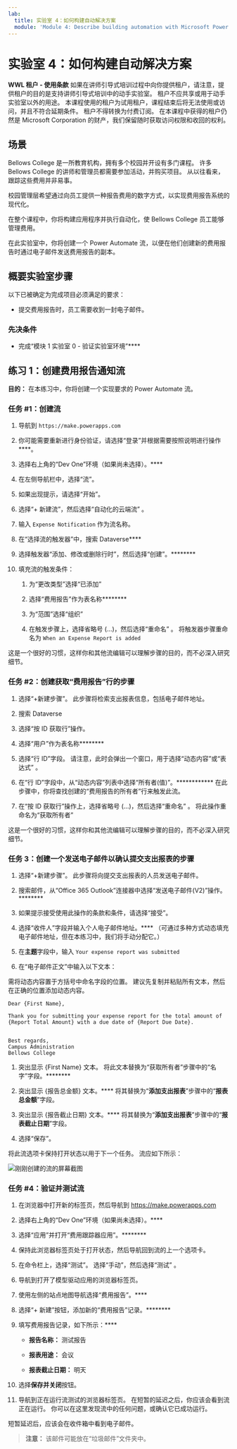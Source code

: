 ```yaml
---
lab:
  title: 实验室 4：如何构建自动解决方案
  module: 'Module 4: Describe building automation with Microsoft Power Automate'
---
```


# 实验室 4：如何构建自动解决方案

**WWL 租户 - 使用条款** 如果在讲师引导式培训过程中向你提供租户，请注意，提供租户的目的是支持讲师引导式培训中的动手实验室。 租户不应共享或用于动手实验室以外的用途。 本课程使用的租户为试用租户，课程结束后将无法使用或访问，并且不符合延期条件。 租户不得转换为付费订阅。 在本课程中获得的租户仍然是 Microsoft Corporation 的财产，我们保留随时获取访问权限和收回的权利。 

## 场景

Bellows College 是一所教育机构，拥有多个校园并开设有多门课程。 许多 Bellows College 的讲师和管理员都需要参加活动，并购买项目。 从以往看来，跟踪这些费用并非易事。 

校园管理层希望通过向员工提供一种报告费用的数字方式，以实现费用报告系统的现代化。 

在整个课程中，你将构建应用程序并执行自动化，使 Bellows College 员工能够管理费用。 

在此实验室中，你将创建一个 Power Automate 流，以便在他们创建新的费用报告时通过电子邮件发送费用报告的副本。

## 概要实验室步骤

以下已被确定为完成项目必须满足的要求：

- 提交费用报告时，员工需要收到一封电子邮件。 

### 先决条件

- 完成“模块 1 实验室 0 - 验证实验室环境”****

## 练习 1：创建费用报告通知流

**目的：** 在本练习中，你将创建一个实现要求的 Power Automate 流。 

### 任务 #1：创建流

1. 导航到 `https://make.powerapps.com`

1. 你可能需要重新进行身份验证，请选择“登录”并根据需要按照说明进行操作****。

1. 选择右上角的“Dev One”环境（如果尚未选择）。****

1. 在左侧导航栏中，选择“流”。

1. 如果出现提示，请选择“开始”。

1. 选择“+ 新建流”，然后选择“自动化的云端流” 。

1. 输入 `Expense Notification` 作为流名称。

1. 在“选择流的触发器”中，搜索 Dataverse****

1. 选择触发器“添加、修改或删除行时”，然后选择“创建”。********

1. 填充流的触发条件：

    1. 为“更改类型”选择“已添加”
    
    1. 选择“费用报告”作为表名称********

    1. 为“范围”选择“组织”

    1. 在触发步骤上，选择省略号 (…)，然后选择“重命名” 。 将触发器步骤重命名为 `When an Expense Report is added` 

这是一个很好的习惯，这样你和其他流编辑可以理解步骤的目的，而不必深入研究细节。

### 任务 #2：创建获取“费用报告”行的步骤

1. 选择“+新建步骤”。 此步骤将检索支出报表信息，包括电子邮件地址。

1. 搜索 Dataverse

1. 选择“按 ID 获取行”操作。

1. 选择“用户”作为表名称********

1. 选择“行 ID”字段。 请注意，此时会弹出一个窗口，用于选择“动态内容”或“表达式” 。

1. 在“行 ID”字段中，从“动态内容”列表中选择“所有者(值)”。************ 在此步骤中，你将查找创建的“费用报告的所有者”行来触发此流。 

1. 在“按 ID 获取行”操作上，选择省略号 (...)，然后选择“重命名”  。 将此操作重命名为“获取所有者”

这是一个很好的习惯，这样你和其他流编辑可以理解步骤的目的，而不必深入研究细节。

### 任务 3：创建一个发送电子邮件以确认提交支出报表的步骤

1. 选择“+新建步骤”。 此步骤将向提交支出报表的人员发送电子邮件。

1. 搜索邮件，从“Office 365 Outlook”连接器中选择“发送电子邮件(V2)”操作。********

1. 如果提示接受使用此操作的条款和条件，请选择“接受”。

1. 选择“收件人”字段并输入个人电子邮件地址。**** （可通过多种方式动态填充电子邮件地址，但在本练习中，我们将手动分配它。）  

1. 在**主题**字段中，输入 `Your expense report was submitted`

1. 在“电子邮件正文”中输入以下文本：

需将动态内容置于方括号中命名字段的位置。 建议先复制并粘贴所有文本，然后在正确的位置添加动态内容。

    Dear {First Name},
    
    Thank you for submitting your expense report for the total amount of {Report Total Amount} with a due date of {Report Due Date}.
    
     
    Best regards,
    Campus Administration
    Bellows College

1. 突出显示 {First Name} 文本。 将此文本替换为“获取所有者”步骤中的“名字”字段。********

1. 突出显示 {报告总金额} 文本。**** 将其替换为“**添加支出报表**”步骤中的“**报表总金额**”字段。

1. 突出显示 {报告截止日期} 文本。**** 将其替换为“**添加支出报表**”步骤中的“**报表截止日期**”字段。

1. 选择“保存”。

将此流选项卡保持打开状态以用于下一个任务。 流应如下所示：

![刚刚创建的流的屏幕截图](media/lab-4-create-an-automated-solution-01.png)

### 任务 #4：验证并测试流

1. 在浏览器中打开新的标签页，然后导航到 https://make.powerapps.com

1. 选择右上角的“Dev One”环境（如果尚未选择）。****

1. 选择“应用”并打开“费用跟踪器应用”。********

1. 保持此浏览器标签页处于打开状态，然后导航回到流的上一个选项卡。

1. 在命令栏上，选择“测试”。 选择“手动”，然后选择“测试” 。

1. 导航到打开了模型驱动应用的浏览器标签页。

1. 使用左侧的站点地图导航选择“费用报告”。****

1. 选择“+ 新建”按钮，添加新的“费用报告”记录。********

1. 填写费用报告记录，如下所示：****

    - **报告名称：** 测试报告

    - **报表用途：** 会议

    - **报表截止日期：** 明天

1. 选择**保存并关闭**按钮。

1. 导航到正在运行流测试的浏览器标签页。 在短暂的延迟之后，你应该会看到流正在运行。 你可以在这里发现流中的任何问题，或确认它已成功运行。

短暂延迟后，应该会在收件箱中看到电子邮件。 

>**注意：** 该邮件可能放在“垃圾邮件”文件夹中。
